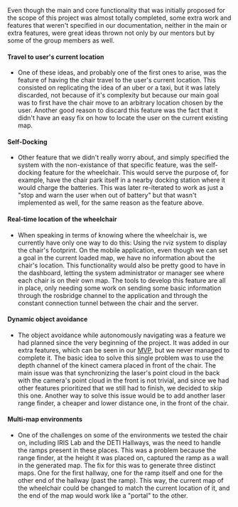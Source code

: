 Even though the main and core functionality that was initially proposed for the scope of this project was almost totally completed, some extra work and features that weren't specified in our documentation, neither in the main or extra features, were great ideas thrown not only by our mentors but by some of the group members as well.  

#### Travel to user's current location

 * One of these ideas, and probably one of the first ones to arise, was the feature of having the chair travel to the user's current location. This consisted on replicating the idea of an uber or a taxi, but it was lately discarded, not because of it's complexity but because our main goal was to first have the chair move to an arbitrary location chosen by the user. Another good reason to discard this feature was the fact that it didn't have an easy fix on how to locate the user on the current existing map.

#### Self-Docking

 * Other feature that we didn't really worry about, and simply specified the system with the non-existance of that specific feature, was the self-docking feature for the wheelchair. This would serve the purpose of, for example, have the chair park itself in a nearby docking station where it would charge the batteries. This was later re-iterated to work as just a "stop and warn the user when out of battery" but that wasn't implemented as well, for the same reason as the feature above.

#### Real-time location of the wheelchair

 * When speaking in terms of knowing where the wheelchair is, we currently have only one way to do this: Using the rviz system to display the chair's footprint. On the mobile application, even though we can set a goal in the current loaded map, we have no information about the chair's location. This functionality would also be pretty good to have in the dashboard, letting the system administrator or manager see where each chair is on their own map. The tools to develop this feature are all in place, only needing some work on sending some basic information through the rosbridge channel to the application and through the constant connection tunnel between the chair and the server.

#### Dynamic object avoidance

 * The object avoidance while autonomously navigating was a feature we had planned since the very beginning of the project. It was added in our extra features, which can be seen in our [MVP](../team/deliv.md), but we never managed to complete it. The basic idea to solve this single problem was to use the depth channel of the kinect camera placed in front of the chair. The main issue was that synchronizing the laser's point cloud in the back with the camera's point cloud in the front is not trivial, and since we had other features prioritized that we still had to finish, we decided to skip this one. Another way to solve this issue would be to add another laser range finder, a cheaper and lower distance one, in the front of the chair.

#### Multi-map environments

 * One of the challenges on some of the environments we tested the chair on, including IRIS Lab and the DETI Hallways, was the need to handle the ramps present in these places. This was a problem because the range finder, at the height it was placed on, captured the ramp as a wall in the generated map. The fix for this was to generate three distinct maps. One for the first hallway, one for the ramp itself and one for the other end of the hallway (past the ramp). This way, the current map of the wheelchair could be changed to match the current location of it, and the end of the map would work like a "portal" to the other.


